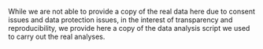 While we are not able to provide a copy of the real data here due to 
consent issues and data protection issues, in the interest of transparency
and reproducibility, we provide here a copy of the data analysis script
we used to carry out the real analyses.
